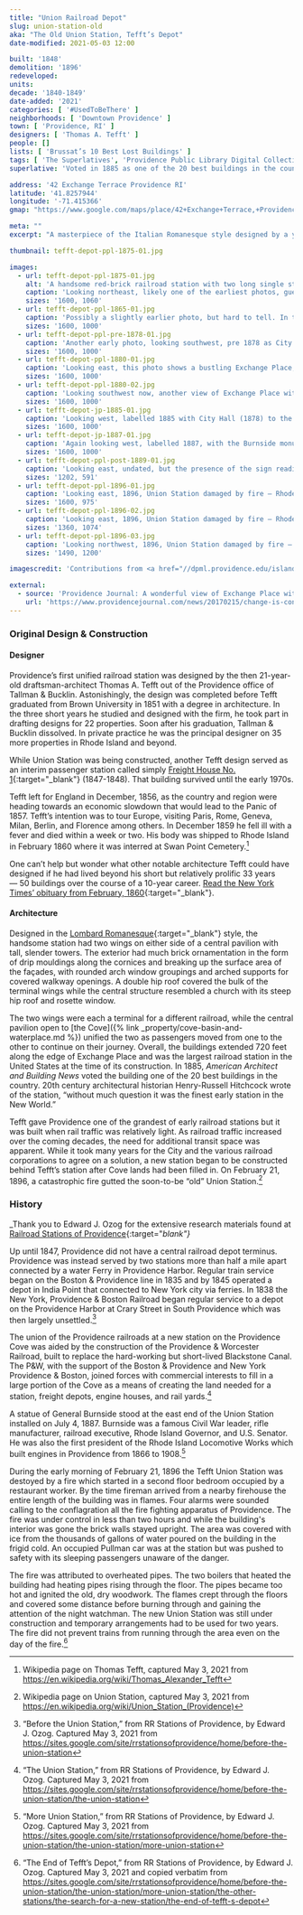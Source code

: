 ```yaml
---
title: "Union Railroad Depot"
slug: union-station-old
aka: "The Old Union Station, Tefft’s Depot"
date-modified: 2021-05-03 12:00

built: '1848'
demolition: '1896'
redeveloped:
units:
decade: '1840-1849'
date-added: '2021'
categories: [ '#UsedToBeThere' ]
neighborhoods: [ 'Downtown Providence' ]
town: [ 'Providence, RI' ]
designers: [ 'Thomas A. Tefft' ]
people: []
lists: [ 'Brussat’s 10 Best Lost Buildings' ]
tags: [ 'The Superlatives', 'Providence Public Library Digital Collections', 'Train Stations' ]
superlative: 'Voted in 1885 as one of the 20 best buildings in the country'

address: '42 Exchange Terrace Providence RI'
latitude: '41.8257944'
longitude: '-71.415366'
gmap: "https://www.google.com/maps/place/42+Exchange+Terrace,+Providence,+RI+02903/@41.8257944,-71.415366,17z/data=!3m1!4b1!4m5!3m4!1s0x89e4451146b0b5e9:0x7079e99be47c7876!8m2!3d41.8257944!4d-71.4131773"

meta: ""
excerpt: "A masterpiece of the Italian Romanesque style designed by a young newcomer who would later become an architecture star in his relatively short life"

thumbnail: tefft-depot-ppl-1875-01.jpg

images:
  - url: tefft-depot-ppl-1875-01.jpg
    alt: 'A handsome red-brick railroad station with two long single story passenger terminal wings on either side of a central pavilion. Brick ornamentation was in the form of drip mouldings along the cornices and surrounding rounded arch window groupings and arched supports for covered walkway openings. A double hip roof covered the bulk of the terminal wings while the central structure resembled a church with a steep hip roof, rosette window and the peak, and two tall slender towers projecting from either side.'
    caption: 'Looking northeast, likely one of the earliest photos, guessing 1875 — Rhode Island Photograph Collection, Providence Public Library'
    sizes: '1600, 1060'
  - url: tefft-depot-ppl-1865-01.jpg
    caption: 'Possibly a slightly earlier photo, but hard to tell. In the background notice North Main Street’s Cathedral of St. John Episcopal church as well as the rail depot buildings — Rhode Island Photograph Collection, Providence Public Library'
    sizes: '1600, 1000'
  - url: tefft-depot-ppl-pre-1878-01.jpg
    caption: 'Another early photo, looking southwest, pre 1878 as City Hall has not been built yet but not pre-1872 as Butler Exchange can be seen — Rhode Island Photograph Collection, Providence Public Library'
    sizes: '1600, 1000'
  - url: tefft-depot-ppl-1880-01.jpg
    caption: 'Looking east, this photo shows a bustling Exchange Place, with the train station on the far left and the prominant Butler Exchange building (1872) on the right. The back of the Soldiers and Sailors monument (1871) is center — Rhode Island Photograph Collection, Providence Public Library'
    sizes: '1600, 1000'
  - url: tefft-depot-ppl-1880-02.jpg
    caption: 'Looking southwest now, another view of Exchange Place with the train station in center. A small bit of the back of the Three Ones fire station is in the lower left — Rhode Island Photograph Collection, Providence Public Library'
    sizes: '1600, 1000'
  - url: tefft-depot-jp-1885-01.jpg
    caption: 'Looking west, labelled 1885 with City Hall (1878) to the left — from the John O. Pastore Photograph Album, Providence College Collection'
    sizes: '1600, 1000'
  - url: tefft-depot-jp-1887-01.jpg
    caption: 'Again looking west, labelled 1887, with the Burnside monument in place installed July 4th that same year — from the John O. Pastore Photograph Album, Providence College Collection'
    sizes: '1600, 1000'
  - url: tefft-depot-ppl-post-1889-01.jpg
    caption: 'Looking east, undated, but the presence of the sign reading “N.Y.P. & B. Baggage Room” for the New York Providence & Boston railroad indicates post 1889 as this was the name of the railroad which leased the Providence & Worcester in 1889 — Rhode Island Photograph Collection, Providence Public Library'
    sizes: '1202, 591'
  - url: tefft-depot-ppl-1896-01.jpg
    caption: 'Looking east, 1896, Union Station damaged by fire — Rhode Island Photograph Collection, Providence Public Library'
    sizes: '1600, 975'
  - url: tefft-depot-ppl-1896-02.jpg
    caption: 'Looking east, 1896, Union Station damaged by fire — Rhode Island Photograph Collection, Providence Public Library'
    sizes: '1360, 1074'
  - url: tefft-depot-ppl-1896-03.jpg
    caption: 'Looking northwest, 1896, Union Station damaged by fire — Rhode Island Photograph Collection, Providence Public Library'
    sizes: '1490, 1200'

imagescredit: 'Contributions from <a href="//dpml.providence.edu/islandora/object/islandora%3A14529" target="_blank">The John O. Pastore Photograph Album</a>, Providence College Collection; Rhode Island Photograph Collection (<a href="//provlibdigital.org/islandora/object/islandora%3A12686" target="_blank">photo 1,</a> <a href="//provlibdigital.org/islandora/object/islandora%3A12746" target="_blank">photo 2,</a> <a href="//provlibdigital.org/islandora/object/islandora%3A14471" target="_blank">photo 3,</a> <a href="//provlibdigital.org/islandora/object/islandora%3A10857" target="_blank">photo 4,</a> <a href="//provlibdigital.org/islandora/object/islandora%3A14924" target="_blank">photo 5,</a> <a href="//provlibdigital.org/islandora/object/islandora%3A10747" target="_blank">photo 6,</a> <a href="//provlibdigital.org/islandora/object/islandora%3A27030" target="_blank">fire 1,</a> <a href="//provlibdigital.org/islandora/object/islandora%3A14575" target="_blank">fire 2,</a> <a href="//provlibdigital.org/islandora/object/islandora%3A14829" target="_blank">fire 3</a>), Providence Public Library'

external:
  - source: 'Providence Journal: A wonderful view of Exchange Place with the Three Ones firehouse in the foreground'
    url: 'https://www.providencejournal.com/news/20170215/change-is-constant-in-kennedy-plazas-history'
---
```


### Original Design & Construction

#### Designer

Providence’s first unified railroad station was designed by the then 21-year-old draftsman-architect Thomas A. Tefft out of the Providence office of Tallman & Bucklin. Astonishingly, the design was completed before Tefft graduated from Brown University in 1851 with a degree in architecture. In the three short years he studied and designed with the firm, he took part in drafting designs for 22 properties. Soon after his graduation, Tallman & Bucklin dissolved. In private practice he was the principal designer on 35 more properties in Rhode Island and beyond.

While Union Station was being constructed, another Tefft design served as an interim passenger station called simply [Freight House No. 1](//www.loc.gov/pictures/collection/hh/item/ri0345/){:target="_blank"} (1847-1848). That building survived until the early 1970s.

Tefft left for England in December, 1856, as the country and region were heading towards an economic slowdown that would lead to the Panic of 1857. Tefft’s intention was to tour Europe, visiting Paris, Rome, Geneva, Milan, Berlin, and Florence among others. In December 1859 he fell ill with a fever and died within a week or two. His body was shipped to Rhode Island in February 1860 where it was interred at Swan Point Cemetery.[^1]

[^1]: Wikipedia page on Thomas Tefft, captured May 3, 2021 from https://en.wikipedia.org/wiki/Thomas_Alexander_Tefft

One can’t help but wonder what other notable architecture Tefft could have designed if he had lived beyond his short but relatively prolific 33 years — 50 buildings over the course of a 10-year career. [Read the New York Times’ obituary from February, 1860](//www.nytimes.com/1860/02/25/archives/death-of-thomas-a-tefft-esq.html){:target="_blank"}.

#### Architecture

Designed in the [Lombard Romanesque](//en.wikipedia.org/wiki/First_Romanesque){:target="_blank"} style, the handsome station had two wings on either side of a central pavilion with tall, slender towers. The exterior had much brick ornamentation in the form of drip mouldings along the cornices and breaking up the surface area of the façades, with rounded arch window groupings and arched supports for covered walkway openings. A double hip roof covered the bulk of the terminal wings while the central structure resembled a church with its steep hip roof and rosette window.

The two wings were each a terminal for a different railroad, while the central pavilion open to [the Cove]({% link _property/cove-basin-and-waterplace.md %}) unified the two as passengers moved from one to the other to continue on their journey. Overall, the buildings extended 720 feet along the edge of Exchange Place and was the largest railroad station in the United States at the time of its construction. In 1885, _American Architect and Building News_ voted the building one of the 20 best buildings in the country. 20th century architectural historian Henry-Russell Hitchcock wrote of the station, “without much question it was the finest early station in the New World.”

Tefft gave Providence one of the grandest of early railroad stations but it was built when rail traffic was relatively light. As railroad traffic increased over the coming decades, the need for additional transit space was apparent. While it took many years for the City and the various railroad corporations to agree on a solution, a new station began to be constructed behind Tefft’s station after Cove lands had been filled in. On February 21, 1896, a catastrophic fire gutted the soon-to-be “old” Union Station.[^2]

[^2]: Wikipedia page on Union Station, captured May 3, 2021 from https://en.wikipedia.org/wiki/Union_Station_(Providence)


### History

_Thank you to Edward J. Ozog for the extensive research materials found at [Railroad Stations of Providence](//sites.google.com/site/rrstationsofprovidence){:target="_blank"}_

Up until 1847, Providence did not have a central railroad depot terminus. Providence was instead served by two stations more than half a mile apart connected by a water Ferry in Providence Harbor. Regular train service began on the Boston & Providence line in 1835 and by 1845 operated a depot in India Point that connected to New York city via ferries. In 1838 the New York, Providence & Boston Railroad began regular service to a depot on the Providence Harbor at Crary Street in South Providence which was then largely unsettled.[^3]

[^3]: “Before the Union Station,” from RR Stations of Providence, by Edward J. Ozog. Captured May 3, 2021 from https://sites.google.com/site/rrstationsofprovidence/home/before-the-union-station

The union of the Providence railroads at a new station on the Providence Cove was aided by the construction of the Providence & Worcester Railroad, built to replace the hard-working but short-lived Blackstone Canal. The P&W, with the support of the Boston & Providence and New York Providence & Boston, joined forces with commercial interests to fill in a large portion of the Cove as a means of creating the land needed for a station, freight depots, engine houses, and rail yards.[^4]

[^4]: “The Union Station,” from RR Stations of Providence, by Edward J. Ozog. Captured May 3, 2021 from https://sites.google.com/site/rrstationsofprovidence/home/before-the-union-station/the-union-station

A statue of General Burnside stood at the east end of the Union Station installed on July 4, 1887.  Burnside was a famous Civil War leader, rifle manufacturer, railroad executive, Rhode Island Governor, and U.S. Senator. He was also the first president of the Rhode Island Locomotive Works which built engines in Providence from 1866 to 1908.[^5]

[^5]: “More Union Station,” from RR Stations of Providence, by Edward J. Ozog. Captured May 3, 2021 from https://sites.google.com/site/rrstationsofprovidence/home/before-the-union-station/the-union-station/more-union-station

During the early morning of February 21, 1896 the Tefft Union Station was destoyed by a fire which started in a second floor bedroom occupied by a restaurant worker. By the time fireman arrived from a nearby firehouse the entire length of the building was in flames. Four alarms were sounded calling to the conflagration all the fire fighting apparatus of Providence. The fire was under control in less than two hours and while the building's interior was gone the brick walls stayed upright. The area was covered with ice from the thousands of gallons of water poured on the building in the frigid cold. An occupied Pullman car was at the station but was pushed to safety with its sleeping passengers unaware of the danger.

The fire was attributed to overheated pipes. The two boilers that heated the building had heating pipes rising through the floor. The pipes became too hot and ignited the old, dry woodwork. The flames crept through the floors and covered some distance before burning through and gaining the attention of the night watchman. The new Union Station was still under construction and temporary arrangements had to be used for two years. The fire did not prevent trains from running through the area even on the day of the fire.[^6]

[^6]: “The End of Tefft’s Depot,” from RR Stations of Providence, by Edward J. Ozog. Captured May 3, 2021 and copied verbatim from https://sites.google.com/site/rrstationsofprovidence/home/before-the-union-station/the-union-station/more-union-station/the-other-stations/the-search-for-a-new-station/the-end-of-tefft-s-depot
